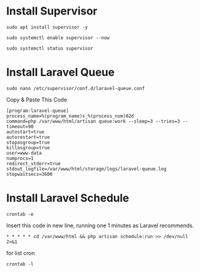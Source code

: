 # Install Supervisor
```
sudo apt install supervisor -y
```
```
sudo systemctl enable supervisor --now
```
```
sudo systemctl status supervisor
```

# Install Laravel Queue
```
sudo nano /etc/supervisor/conf.d/laravel-queue.conf
```
Copy & Paste This Code
```
[program:laravel-queue]
process_name=%(program_name)s_%(process_num)02d
command=php /var/www/html/artisan queue:work --sleep=3 --tries=3 --timeout=90
autostart=true
autorestart=true
stopasgroup=true
killasgroup=true
user=www-data
numprocs=1
redirect_stderr=true
stdout_logfile=/var/www/html/storage/logs/laravel-queue.log
stopwaitsecs=3600
```

# Install Laravel Schedule
```
crontab -e
```
Insert this code in new line, running one 1 minutes as Laravel recommends.
```
* * * * * cd /var/www/html && php artisan schedule:run >> /dev/null 2>&1
```
for list cron
```
crontab -l
```
